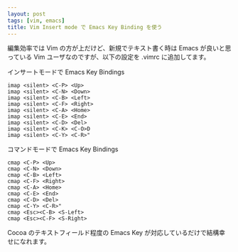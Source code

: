 ```yaml
---
layout: post
tags: [vim, emacs]
title: Vim Insert mode で Emacs Key Binding を使う
---
```

編集効率では Vim の方が上だけど、新規でテキスト書く時は Emacs が良いと思っている Vim ユーザなのですが、以下の設定を .vimrc に追加してます。

インサートモードで Emacs Key Bindings
``` vim
imap <silent> <C-P> <Up>
imap <silent> <C-N> <Down>
imap <silent> <C-B> <Left>
imap <silent> <C-F> <Right>
imap <silent> <C-A> <Home>
imap <silent> <C-E> <End>
imap <silent> <C-D> <Del>
imap <silent> <C-K> <C-O>D
imap <silent> <C-Y> <C-R>"
```

コマンドモードで Emacs Key Bindings
``` vim
cmap <C-P> <Up>
cmap <C-N> <Down>
cmap <C-B> <Left>
cmap <C-F> <Right>
cmap <C-A> <Home>
cmap <C-E> <End>
cmap <C-D> <Del>
cmap <C-Y> <C-R>"
cmap <Esc><C-B> <S-Left>
cmap <Esc><C-F> <S-Right>
```

Cocoa のテキストフィールド程度の Emacs Key が対応しているだけで結構幸せになれます。
